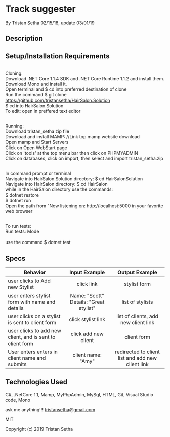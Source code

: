 # Track suggester


By Tristan Setha 02/15/18, update 03/01/19

## Description

## Setup/Installation Requirements

<br/>Cloning:
<br/>Download .NET Core 1.1.4 SDK and .NET Core Runtime 1.1.2 and install them. Download Mono and install it.
<br/>Open terminal and $ cd into preferred destination of clone
<br/>Run the command $ git clone https://github.com/tristansetha/HairSalon.Solution
<br/>$ cd into HairSalon.Solution
<br/>To edit: open in preffered text editor

<br/>Running:
<br/>Download tristan_setha zip file
<br/>Download and install MAMP: //Link top mamp website download
<br/>Open mamp and Start Servers
<br/>Click on Open WebStart page
<br/>Click on 'tools' at the top menu bar then click on PHPMYADMIN
<br/>Click on databases, click on import, then select and import tristan_setha.zip

<br/>In command prompt or terminal
<br/>Navigate into HairSalon.Solution directory: $ cd HairSalonSolution
<br/>Navigate into HairSalon directory: $ cd HairSalon
<br/>while in the HairSalon directory use the commands:
<br/>$ dotnet restore
<br/>$ dotnet run
<br/>Open the path from "Now listening on: http://localhost:5000 in your favorite web browser

<br/>To run tests:
<br/>Run tests:
Mode    <br/>
<br/>use the command $ dotnet test


## Specs

|   Behavior                          | Input Example | Output Example |
| ------------------------------------|:-------------:| :-------------:|
|  user clicks to Add new Stylist | click link  | stylist form |
|  user enters stylist form with name and details  | Name: "Scott" Details: "Great stylist"  | list of stylists|
|  user clicks on a stylist is sent to client form | click stylist link | list of clients, add new client link |
|  user clicks to add new client, and is sent to client form | click add new client | client form |
|  User enters enters in client name and submits   | client name: "Amy" |  redirected to client list and add new client link  |


## Technologies Used

C#, .NetCore 1.1, Mamp, MyPhpAdmin, MySql, HTML, Git, Visual Studio code, Mono

ask me anything!!! tristansetha@gmail.com

MIT

Copyright (c) 2019 Tristan Setha
